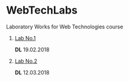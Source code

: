 # WebTechLabs

Laboratory Works for Web Technologies course

1. [Lab No.1](https://github.com/skidne/WebTechLabs/tree/master/lab%231)

   __DL__ 19.02.2018
   
2. [Lab No.2](https://github.com/skidne/WebTechLabs/tree/master/lab%232)
   
   __DL__ 12.03.2018
